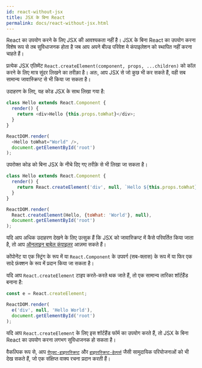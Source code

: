 ```yaml
---
id: react-without-jsx
title: JSX के बिना React
permalink: docs/react-without-jsx.html
---
```


React का उपयोग करने के लिए JSX की आवश्यकता नहीं है। JSX के बिना React का उपयोग करना विशेष रूप से तब सुविधाजनक होता है जब आप अपने बील्ड परिवेश मे कंपाइलेशन को स्थापित नहीं करना चाहते हैं।

प्रत्येक JSX एलिमेंट `React.createElement(component, props, ...children)` को कॉल करने के लिए मात्र सुंदर लिखने का तरीक़ा है। अतः, आप JSX से जो कुछ भी कर सकते हैं, वही सब सामान्य जावास्क्रिप्ट से भी किया जा सकता है।

उदाहरण के लिए, यह कोड JSX के साथ लिखा गया है:

```js
class Hello extends React.Component {
  render() {
    return <div>Hello {this.props.toWhat}</div>;
  }
}

ReactDOM.render(
  <Hello toWhat="World" />,
  document.getElementById('root')
);
```

उपरोक्त कोड को बिना JSX के नीचे दिए गए तरीक़े से भी लिखा जा सकता है।

```js
class Hello extends React.Component {
  render() {
    return React.createElement('div', null, `Hello ${this.props.toWhat}`);
  }
}

ReactDOM.render(
  React.createElement(Hello, {toWhat: 'World'}, null),
  document.getElementById('root')
);
```

यदि आप अधिक उदाहरण देखने के लिए उत्सुक हैं कि JSX को जावास्क्रिप्ट में कैसे परिवर्तित किया जाता है, तो आप [ऑनलाइन बाबेल कंपाइलर](babel://jsx-simple-example) आज़मा सकते हैं।

कोंपोनेंट या एक स्ट्रिंग के रूप में या `React.Component` के उपवर्ग (सब-क्लास) के रूप में या फिर एक सादे फ़ंक्शन के रूप में प्रदान किया जा सकता है।

यदि आप `React.createElement` टाइप करते-करते थक जाते हैं, तो एक सामान्य तारिका शॉर्टहैंड बनाना है:

```js
const e = React.createElement;

ReactDOM.render(
  e('div', null, 'Hello World'),
  document.getElementById('root')
);
```

यदि आप `React.createElement` के लिए इस शॉर्टहैंड फॉर्म का उपयोग करते हैं, तो JSX के बिना React का उपयोग करना लगभग सुविधाजनक हो सकता है।

वैकल्पिक रूप से, आप [`रीएक्ट-हाइपरस्क्रिप्ट`](https://github.com/mlmorg/react-hyperscript) और [`हाइपरस्क्रिप्ट-हेल्पर्स`](https://github.com/ohanhi/hyperscript-helpers) जैसी सामुदायिक परियोजनाओं को भी देख सकते हैं, जो एक संक्षिप्त वाक्य रचना प्रदान करती हैं।
